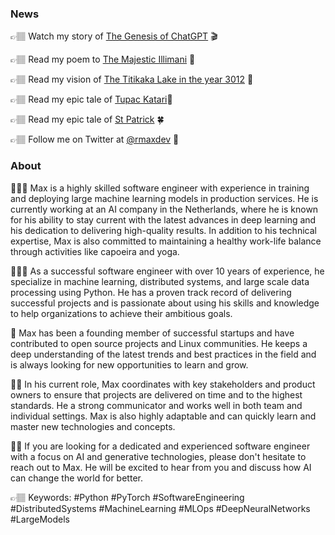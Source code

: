 ### News 

👉🏽 Watch my story of [The Genesis of ChatGPT](https://youtu.be/32QqY2PQYC0) 🎬

👉🏽 Read my poem to [The Majestic Illimani](https://www.linkedin.com/posts/rmaxespinoza_in-the-land-of-jallalla-illimani-stands-activity-7052293570426232832-ZaD8) 🗻

👉🏽 Read my vision of [The Titikaka Lake in the year 3012](https://www.linkedin.com/posts/rmaxespinoza_culture-andes-titikaka-activity-7042849758809337856-Xny8) 🔮

👉🏽 Read my epic tale of [Tupac Katari](https://www.linkedin.com/posts/rmaxespinoza_colonialism-aymara-rebellion-activity-7043353414788882432-HyrX)🗿

👉🏽 Read my epic tale of [St Patrick](https://www.linkedin.com/posts/rmaxespinoza_late-fourth-century-britannia-activity-7042832519573975041-pAnT) 🍀

👉🏽 Follow me on Twitter at [@rmaxdev](https://twitter.com/rmaxdev) 🐥

<!--
**rmax/rmax** is a ✨ _special_ ✨ repository because its `README.md` (this file) appears on your GitHub profile.

Here are some ideas to get you started:
-->

<!--
- 🔭 I’m currently working as software engineer in machine learning systems.
- 👯 I’m looking to collaborate on python/ml projects.
- 🤔 I’m looking for help with maintaining [scrapy-redis](https://github.com/rmax/scrapy-redis).
- 📫 How to reach me: hey (at) rmax.io.
- 😄 Pronouns: he/him.
- ⚡ Fun fact: I have a mention on the wikipedia.
-->

### About

🙋🏽‍♂️ Max is a highly skilled software engineer with experience in training and deploying large machine learning models in production services. He is currently working at an AI company in the Netherlands, where he is known for his ability to stay current with the latest advances in deep learning and his dedication to delivering high-quality results. In addition to his technical expertise, Max is also committed to maintaining a healthy work-life balance through activities like capoeira and yoga.

👨🏽‍💻 As a successful software engineer with over 10 years of experience, he specialize in machine learning, distributed systems, and large scale data processing using Python. He has a proven track record of delivering successful projects and is passionate about using his skills and knowledge to help organizations to achieve their ambitious goals.

🚀 Max has been a founding member of successful startups and have contributed to open source projects and Linux communities. He keeps a deep understanding of the latest trends and best practices in the field and is always looking for new opportunities to learn and grow.

💪🏽 In his current role, Max coordinates with key stakeholders and product owners to ensure that projects are delivered on time and to the highest standards. He a strong communicator and works well in both team and individual settings. Max is also highly adaptable and can quickly learn and master new technologies and concepts.

🙌🏽 If you are looking for a dedicated and experienced software engineer with a focus on AI and generative technologies, please don't hesitate to reach out to Max. He will be excited to hear from you and discuss how AI can change the world for better.

👉🏽 Keywords: #Python #PyTorch #SoftwareEngineering #DistributedSystems #MachineLearning #MLOps #DeepNeuralNetworks #LargeModels
